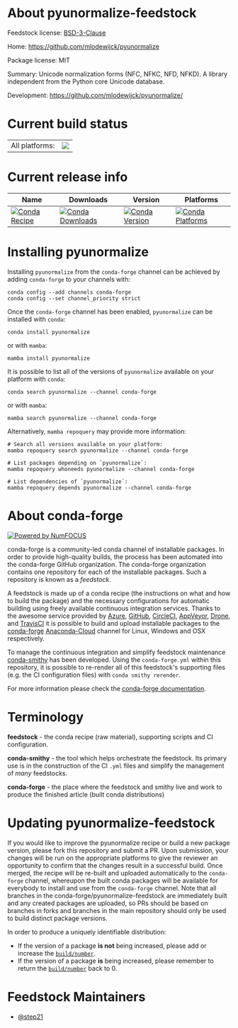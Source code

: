 About pyunormalize-feedstock
============================

Feedstock license: [BSD-3-Clause](https://github.com/conda-forge/pyunormalize-feedstock/blob/main/LICENSE.txt)

Home: https://github.com/mlodewijck/pyunormalize

Package license: MIT

Summary: Unicode normalization forms (NFC, NFKC, NFD, NFKD). A library independent from the Python core Unicode database.

Development: https://github.com/mlodewijck/pyunormalize/

Current build status
====================


<table><tr><td>All platforms:</td>
    <td>
      <a href="https://dev.azure.com/conda-forge/feedstock-builds/_build/latest?definitionId=19825&branchName=main">
        <img src="https://dev.azure.com/conda-forge/feedstock-builds/_apis/build/status/pyunormalize-feedstock?branchName=main">
      </a>
    </td>
  </tr>
</table>

Current release info
====================

| Name | Downloads | Version | Platforms |
| --- | --- | --- | --- |
| [![Conda Recipe](https://img.shields.io/badge/recipe-pyunormalize-green.svg)](https://anaconda.org/conda-forge/pyunormalize) | [![Conda Downloads](https://img.shields.io/conda/dn/conda-forge/pyunormalize.svg)](https://anaconda.org/conda-forge/pyunormalize) | [![Conda Version](https://img.shields.io/conda/vn/conda-forge/pyunormalize.svg)](https://anaconda.org/conda-forge/pyunormalize) | [![Conda Platforms](https://img.shields.io/conda/pn/conda-forge/pyunormalize.svg)](https://anaconda.org/conda-forge/pyunormalize) |

Installing pyunormalize
=======================

Installing `pyunormalize` from the `conda-forge` channel can be achieved by adding `conda-forge` to your channels with:

```
conda config --add channels conda-forge
conda config --set channel_priority strict
```

Once the `conda-forge` channel has been enabled, `pyunormalize` can be installed with `conda`:

```
conda install pyunormalize
```

or with `mamba`:

```
mamba install pyunormalize
```

It is possible to list all of the versions of `pyunormalize` available on your platform with `conda`:

```
conda search pyunormalize --channel conda-forge
```

or with `mamba`:

```
mamba search pyunormalize --channel conda-forge
```

Alternatively, `mamba repoquery` may provide more information:

```
# Search all versions available on your platform:
mamba repoquery search pyunormalize --channel conda-forge

# List packages depending on `pyunormalize`:
mamba repoquery whoneeds pyunormalize --channel conda-forge

# List dependencies of `pyunormalize`:
mamba repoquery depends pyunormalize --channel conda-forge
```


About conda-forge
=================

[![Powered by
NumFOCUS](https://img.shields.io/badge/powered%20by-NumFOCUS-orange.svg?style=flat&colorA=E1523D&colorB=007D8A)](https://numfocus.org)

conda-forge is a community-led conda channel of installable packages.
In order to provide high-quality builds, the process has been automated into the
conda-forge GitHub organization. The conda-forge organization contains one repository
for each of the installable packages. Such a repository is known as a *feedstock*.

A feedstock is made up of a conda recipe (the instructions on what and how to build
the package) and the necessary configurations for automatic building using freely
available continuous integration services. Thanks to the awesome service provided by
[Azure](https://azure.microsoft.com/en-us/services/devops/), [GitHub](https://github.com/),
[CircleCI](https://circleci.com/), [AppVeyor](https://www.appveyor.com/),
[Drone](https://cloud.drone.io/welcome), and [TravisCI](https://travis-ci.com/)
it is possible to build and upload installable packages to the
[conda-forge](https://anaconda.org/conda-forge) [Anaconda-Cloud](https://anaconda.org/)
channel for Linux, Windows and OSX respectively.

To manage the continuous integration and simplify feedstock maintenance
[conda-smithy](https://github.com/conda-forge/conda-smithy) has been developed.
Using the ``conda-forge.yml`` within this repository, it is possible to re-render all of
this feedstock's supporting files (e.g. the CI configuration files) with ``conda smithy rerender``.

For more information please check the [conda-forge documentation](https://conda-forge.org/docs/).

Terminology
===========

**feedstock** - the conda recipe (raw material), supporting scripts and CI configuration.

**conda-smithy** - the tool which helps orchestrate the feedstock.
                   Its primary use is in the construction of the CI ``.yml`` files
                   and simplify the management of *many* feedstocks.

**conda-forge** - the place where the feedstock and smithy live and work to
                  produce the finished article (built conda distributions)


Updating pyunormalize-feedstock
===============================

If you would like to improve the pyunormalize recipe or build a new
package version, please fork this repository and submit a PR. Upon submission,
your changes will be run on the appropriate platforms to give the reviewer an
opportunity to confirm that the changes result in a successful build. Once
merged, the recipe will be re-built and uploaded automatically to the
`conda-forge` channel, whereupon the built conda packages will be available for
everybody to install and use from the `conda-forge` channel.
Note that all branches in the conda-forge/pyunormalize-feedstock are
immediately built and any created packages are uploaded, so PRs should be based
on branches in forks and branches in the main repository should only be used to
build distinct package versions.

In order to produce a uniquely identifiable distribution:
 * If the version of a package **is not** being increased, please add or increase
   the [``build/number``](https://docs.conda.io/projects/conda-build/en/latest/resources/define-metadata.html#build-number-and-string).
 * If the version of a package **is** being increased, please remember to return
   the [``build/number``](https://docs.conda.io/projects/conda-build/en/latest/resources/define-metadata.html#build-number-and-string)
   back to 0.

Feedstock Maintainers
=====================

* [@step21](https://github.com/step21/)

